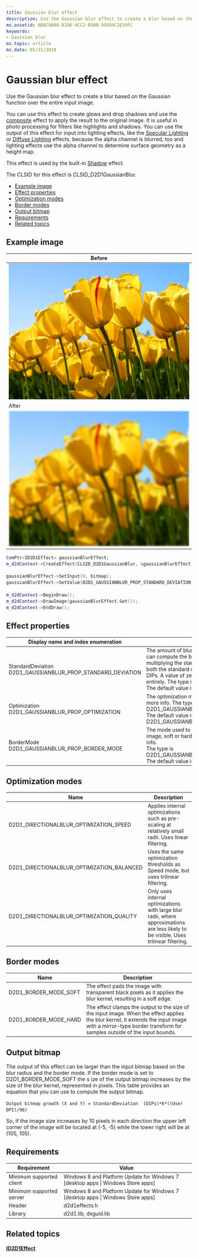 ```yaml
---
title: Gaussian blur effect
description: Use the Gaussian blur effect to create a blur based on the Gaussian function over the entire input image.
ms.assetid: 6B8C9A0A-81D6-4CC2-B30B-995D4C2E59FC
keywords:
- Gaussian blur
ms.topic: article
ms.date: 05/31/2018
---
```


# Gaussian blur effect

Use the Gaussian blur effect to create a blur based on the Gaussian function over the entire input image.

You can use this effect to create glows and drop shadows and use the [composite](composite.md) effect to apply the result to the original image. It is useful in photo processing for filters like highlights and shadows. You can use the output of this effect for input into lighting effects, like the [Specular Lighting](specular-lighting.md) or [Diffuse Lighting](diffuse-lighting.md) effects, because the alpha channel is blurred, too and lighting effects use the alpha channel to determine surface geometry as a height map.

This effect is used by the built-in [Shadow](drop-shadow.md) effect.

The CLSID for this effect is CLSID\_D2D1GaussianBlur.

-   [Example image](#example-image)
-   [Effect properties](#effect-properties)
-   [Optimization modes](#optimization-modes)
-   [Border modes](#border-modes)
-   [Output bitmap](#output-bitmap)
-   [Requirements](#requirements)
-   [Related topics](#related-topics)

## Example image



| Before                                                       |
|--------------------------------------------------------------|
| ![the image before the effect.](images/default-before.jpg)   |
| After                                                        |
| ![the image after the transform.](images/1-gaussianblur.png) |



 


```C++
ComPtr<ID2D1Effect> gaussianBlurEffect;
m_d2dContext->CreateEffect(CLSID_D2D1GaussianBlur, &gaussianBlurEffect);

gaussianBlurEffect->SetInput(0, bitmap);
gaussianBlurEffect->SetValue(D2D1_GAUSSIANBLUR_PROP_STANDARD_DEVIATION, 3.0f);

m_d2dContext->BeginDraw();
m_d2dContext->DrawImage(gaussianBlurEffect.Get());
m_d2dContext->EndDraw();
```



## Effect properties



| Display name and index enumeration                                                    | Description                                                                                                                                                                                                                                                                                                                         |
|---------------------------------------------------------------------------------------|-------------------------------------------------------------------------------------------------------------------------------------------------------------------------------------------------------------------------------------------------------------------------------------------------------------------------------------|
| StandardDeviation<br/> D2D1\_GAUSSIANBLUR\_PROP\_STANDARD\_DEVIATION<br/> | The amount of blur to be applied to the image. You can compute the blur radius of the kernel by multiplying the standard deviation by 3. The units of both the standard deviation and blur radius are DIPs. A value of zero DIPs disables this effect entirely. The type is FLOAT.<br/> The default value is 3.0f.<br/> |
| Optimization<br/> D2D1\_GAUSSIANBLUR\_PROP\_OPTIMIZATION<br/>             | The optimization mode. See [Optimization modes](#optimization-modes) for more info. The type is D2D1\_GAUSSIANBLUR\_OPTIMIZATION.<br/> The default value is D2D1\_GAUSSIANBLUR\_OPTIMIZATION\_BALANCED.<br/>                                                                                                            |
| BorderMode<br/> D2D1\_GAUSSIANBLUR\_PROP\_BORDER\_MODE<br/>               | The mode used to calculate the border of the image, soft or hard. See [Border modes](#border-modes) for more info. <br/> The type is D2D1\_GAUSSIANBLUR\_BORDER\_MODE.<br/> The default value is D2D1\_BORDER\_MODE\_SOFT.<br/>                                                                                   |



 

## Optimization modes



| Name                                          | Description                                                                                                                           |
|-----------------------------------------------|---------------------------------------------------------------------------------------------------------------------------------------|
| D2D1\_DIRECTIONALBLUR\_OPTIMIZATION\_SPEED    | Applies internal optimizations such as pre-scaling at relatively small radii. Uses linear filtering.                                  |
| D2D1\_DIRECTIONALBLUR\_OPTIMIZATION\_BALANCED | Uses the same optimization thresholds as Speed mode, but uses trilinear filtering.                                                    |
| D2D1\_DIRECTIONALBLUR\_OPTIMIZATION\_QUALITY  | Only uses internal optimizations with large blur radii, where approximations are less likely to be visible. Uses trilinear filtering. |



 

## Border modes



| Name                     | Description                                                                                                                                                                                                              |
|--------------------------|--------------------------------------------------------------------------------------------------------------------------------------------------------------------------------------------------------------------------|
| D2D1\_BORDER\_MODE\_SOFT | The effect pads the image with transparent black pixels as it applies the blur kernel, resulting in a soft edge. <br/>                                                                                             |
| D2D1\_BORDER\_MODE\_HARD | The effect clamps the output to the size of the input image. When the effect applies the blur kernel, it extends the input image with a mirror-type border transform for samples outside of the input bounds.<br/> |



 

## Output bitmap

The output of this effect can be larger than the input bitmap based on the blur radius and the border mode. If the border mode is set to D2D1\_BORDER\_MODE\_SOFT the s ize of the output bitmap increases by the size of the blur kernel, represented in pixels. This table provides an equation that you can use to compute the output bitmap.

`Output bitmap growth (X and Y) = StandardDeviation  (DIPs)*6*((User DPI)/96)`

So, if the image size increases by 10 pixels in each direction the upper left corner of the image will be located at (-5, -5) while the lower right will be at (105, 105).

## Requirements



| Requirement | Value |
|--------------------------|------------------------------------------------------------------------------------|
| Minimum supported client | Windows 8 and Platform Update for Windows 7 \[desktop apps \| Windows Store apps\] |
| Minimum supported server | Windows 8 and Platform Update for Windows 7 \[desktop apps \| Windows Store apps\] |
| Header                   | d2d1effects.h                                                                      |
| Library                  | d2d1.lib, dxguid.lib                                                               |



 

## Related topics

<dl> <dt>

[**ID2D1Effect**](/windows/win32/api/d2d1_1/nn-d2d1_1-id2d1effect)
</dt> </dl>

 

